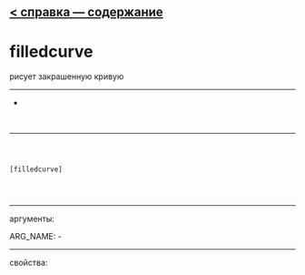 [< справка — содержание](index.html)
---

# filledcurve


рисует закрашенную кривую

---

-
<br>


---


```



[filledcurve]


            
```

---
аргументы:

ARG_NAME: -<br>

---
свойства:


